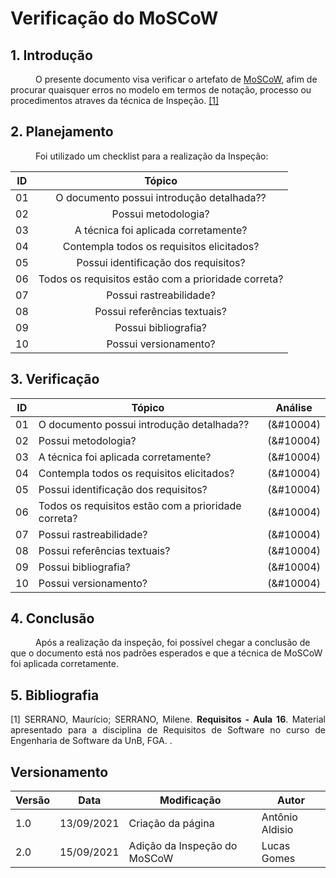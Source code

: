 # Verificação do MoSCoW

## 1. Introdução
<p style="text-indent: 40px; align="justify">
O presente documento visa verificar o artefato de <a href = "/2021.1-Caixa_Tem/Elicitacao/Resultado/">MoSCoW</a>, afim de procurar quaisquer erros no modelo em termos de notação, processo ou procedimentos atraves da técnica de Inspeção. <a href="#Bibliografia">[1]</a></p>
</p>

## 2. Planejamento 
<p style="text-indent: 40px; align="justify">Foi utilizado um checklist para a realização da Inspeção:</p>

<center>

| ID| Tópico |
|:--:|:--:|
| 01 | O documento possui introdução detalhada?? |
| 02 | Possui metodologia? |
| 03 | A técnica foi aplicada corretamente? |
| 04 | Contempla todos os requisitos elicitados? |
| 05 | Possui identificação dos requisitos? |
| 06 | Todos os requisitos estão com a prioridade correta? |
| 07 | Possui rastreabilidade? |
| 08 | Possui referências textuais? | 
| 09 | Possui bibliografia? | 
| 10 | Possui versionamento? | 

</center>

## 3. Verificação

<center>

| ID| Tópico | Análise |
|:-:|--|:-:|
| 01 | O documento possui introdução detalhada?? |(&#10004) | 
| 02 | Possui metodologia? |(&#10004) | 
| 03 | A técnica foi aplicada corretamente? |(&#10004) | 
| 04 | Contempla todos os requisitos elicitados? |(&#10004) | 
| 05 | Possui identificação dos requisitos? |(&#10004) | 
| 06 | Todos os requisitos estão com a prioridade correta? |(&#10004) | 
| 07 | Possui rastreabilidade? |(&#10004) | 
| 08 | Possui referências textuais? | (&#10004) | 
| 09 | Possui bibliografia? | (&#10004) | 
| 10 | Possui versionamento? | (&#10004) | 

</center>

## 4. Conclusão

<p style="text-indent: 40px; align="justify">
Após a realização da inspeção, foi possível chegar a conclusão de que o documento está nos padrões esperados e que a técnica de MoSCoW foi aplicada corretamente.
</p>

## 5. Bibliografia <a id="Bibliografia"></a>
<p align = "justify"> [1] SERRANO, Maurício; SERRANO, Milene. <strong>Requisitos - Aula 16</strong>. Material apresentado para a disciplina de Requisitos de Software no curso de Engenharia de Software da UnB, FGA. </a> .</p>

## Versionamento
<center>

| Versão | Data | Modificação | Autor |
|--|--|--|--|
| 1.0 | 13/09/2021 | Criação da página | Antônio Aldisio |
| 2.0 | 15/09/2021 | Adição da Inspeção do MoSCoW | Lucas Gomes |


</center>